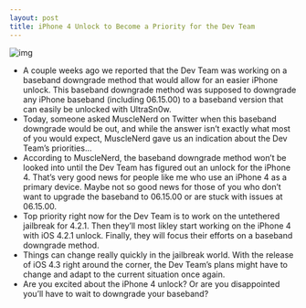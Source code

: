 ```yaml
---
layout: post
title: iPhone 4 Unlock to Become a Priority for the Dev Team
---
```

![img](http://media.idownloadblog.com/wp-content/uploads/2010/12/iPhone-4-Unlock-Priority.png)
* A couple weeks ago we reported that the Dev Team was working on a baseband downgrade method that would allow for an easier iPhone unlock. This baseband downgrade method was supposed to downgrade any iPhone baseband (including 06.15.00) to a baseband version that can easily be unlocked with UltraSn0w.
* Today, someone asked MuscleNerd on Twitter when this baseband downgrade would be out, and while the answer isn’t exactly what most of you would expect, MuscleNerd gave us an indication about the Dev Team’s priorities…
* According to MuscleNerd, the baseband downgrade method won’t be looked into until the Dev Team has figured out an unlock for the iPhone 4. That’s very good news for people like me who use an iPhone 4 as a primary device. Maybe not so good news for those of you who don’t want to upgrade the baseband to 06.15.00 or are stuck with issues at 06.15.00.
* Top priority right now for the Dev Team is to work on the untethered jailbreak for 4.2.1. Then they’ll most likley start working on the iPhone 4 with iOS 4.2.1 unlock. Finally, they will focus their efforts on a baseband downgrade method.
* Things can change really quickly in the jailbreak world. With the release of iOS 4.3 right around the corner, the Dev Team’s plans might have to change and adapt to the current situation once again.
* Are you excited about the iPhone 4 unlock? Or are you disappointed you’ll have to wait to downgrade your baseband?

